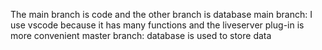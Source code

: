 The main branch is code and the other branch is database
main branch: I use vscode because it has many functions and the liveserver plug-in is more convenient
master branch: database is used to store data
